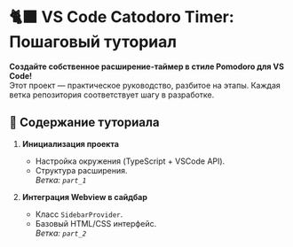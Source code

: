 # 🐈‍⬛ VS Code Catodoro Timer: Пошаговый туториал

**Создайте собственное расширение-таймер в стиле Pomodoro для VS Code!**  
Этот проект — практическое руководство, разбитое на этапы. Каждая ветка репозитория соответствует шагу в разработке.

## 📖 Содержание туториала

1. **Инициализация проекта**  
   - Настройка окружения (TypeScript + VSCode API).  
   - Структура расширения.  
   *Ветка: `part_1`*

2. **Интеграция Webview в сайдбар**  
   - Класс `SidebarProvider`.  
   - Базовый HTML/CSS интерфейс.  
   *Ветка: `part_2`*
